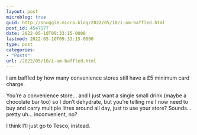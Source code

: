 ```yaml
---
layout: post
microblog: true
guid: http://snuggle.micro.blog/2022/05/10/i-am-baffled.html
post_id: 4547177
date: 2022-05-10T09:33:15-0000
lastmod: 2022-05-10T09:33:15-0000
type: post
categories:
- "Posts"
url: /2022/05/10/i-am-baffled.html
---
```

<p>I am baffled by how many convenience stores still have a £5 minimum card charge.</p><p>You’re a convenience store… and I just want a single small drink (maybe a chocolate bar too) so I don’t dehydrate, but you’re telling me I now need to buy and carry multiple litres around all day, just to use your store? Sounds… pretty uh… inconvenient, no?</p><p>I think I’ll just go to Tesco, instead.</p>
